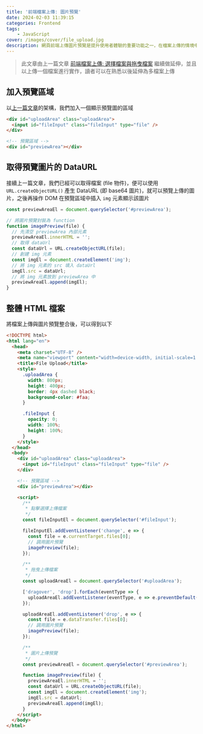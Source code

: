 ```yaml
---
title: '前端檔案上傳: 圖片預覽'
date: 2024-02-03 11:39:15
categories: Frontend
tags:
    - JavaScript
cover: /images/cover/file_upload.jpg
description: 網頁前端上傳圖片預覽是提升使用者體驗的重要功能之一，在檔案上傳的情境中，很常是要上傳圖片檔案，本篇文章將來實作圖片上傳後產生該圖片的預覽圖。使用者上傳圖片，透過 File API 讀取該檔案，並轉換成 DataURL，接著將該 URL 設定為圖片元素的 src 屬性，即可實現即時預覽。
---
```


> 此文章由上一篇文章 [前端檔案上傳: 選擇檔案與拖曳檔案](/tech-blog/Frontend/upload-file/) 繼續做延伸，並且以上傳一個檔案進行實作，讀者可以在熟悉以後延伸為多檔案上傳

## 加入預覽區域

以[上一篇文章](/tech-blog/Frontend/upload-file/)的架構，我們加入一個顯示預覽圖的區域

```HTML
<div id="uploadArea" class="uploadArea">
  <input id="fileInput" class="fileInput" type="file" />
</div>

<!-- 預覽區域 -->
<div id="previewArea"></div>
```

## 取得預覽圖片的 DataURL

接續上一篇文章，我們已經可以取得檔案 (file 物件)，便可以使用 `URL.createObjectURL()` 產生 DataURL (即 base64 圖片)，就可以預覽上傳的圖片，之後再操作 DOM 在預覽區域中插入 `img` 元素顯示該圖片

```JavaScript
const previewAreaEl = document.querySelector('#previewArea');

// 將圖片預覽封裝為 function
function imagePreview(file) {
  // 先清空 previewArea 內部元素
  previewAreaEl.innerHTML = '';
  // 取得 dataUrl
  const dataUrl = URL.createObjectURL(file);
  // 創建 img 元素
  const imgEl = document.createElement('img');
  // 將 img 元素的 src 填入 dataUrl
  imgEl.src = dataUrl;
  // 將 img 元素放到 previewArea 中
  previewAreaEl.append(imgEl);
}
```

## 整體 HTML 檔案

將檔案上傳與圖片預覽整合後，可以得到以下

```HTML
<!DOCTYPE html>
<html lang="en">
  <head>
    <meta charset="UTF-8" />
    <meta name="viewport" content="width=device-width, initial-scale=1.0" />
    <title>File Upload</title>
    <style>
      .uploadArea {
        width: 800px;
        height: 400px;
        border: 4px dashed black;
        background-color: #faa;
      }

      .fileInput {
        opacity: 0;
        width: 100%;
        height: 100%;
      }
    </style>
  </head>
  <body>
    <div id="uploadArea" class="uploadArea">
      <input id="fileInput" class="fileInput" type="file" />
    </div>

    <!-- 預覽區域 -->
    <div id="previewArea"></div>

    <script>
      /**
       * 點擊選擇上傳檔案
       */
      const fileInputEl = document.querySelector('#fileInput');

      fileInputEl.addEventListener('change', e => {
        const file = e.currentTarget.files[0];
        // 調用圖片預覽
        imagePreview(file);
      });

      /**
       * 拖曳上傳檔案
       */
      const uploadAreaEl = document.querySelector('#uploadArea');

      ['dragover', 'drop'].forEach(eventType => {
        uploadAreaEl.addEventListener(eventType, e => e.preventDefault());
      });

      uploadAreaEl.addEventListener('drop', e => {
        const file = e.dataTransfer.files[0];
        // 調用圖片預覽
        imagePreview(file);
      });

      /**
       * 圖片上傳預覽
       */
      const previewAreaEl = document.querySelector('#previewArea');

      function imagePreview(file) {
        previewAreaEl.innerHTML = '';
        const dataUrl = URL.createObjectURL(file);
        const imgEl = document.createElement('img');
        imgEl.src = dataUrl;
        previewAreaEl.append(imgEl);
      }
    </script>
  </body>
</html>
```